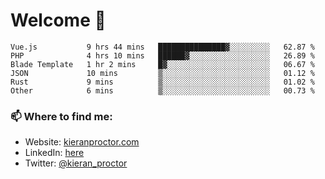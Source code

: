 # Welcome 🦘

<!--START_SECTION:waka-->

```text
Vue.js           9 hrs 44 mins   ███████████████▓░░░░░░░░░   62.87 %
PHP              4 hrs 10 mins   ██████▓░░░░░░░░░░░░░░░░░░   26.89 %
Blade Template   1 hr 2 mins     █▓░░░░░░░░░░░░░░░░░░░░░░░   06.67 %
JSON             10 mins         ▒░░░░░░░░░░░░░░░░░░░░░░░░   01.12 %
Rust             9 mins          ▒░░░░░░░░░░░░░░░░░░░░░░░░   01.02 %
Other            6 mins          ▒░░░░░░░░░░░░░░░░░░░░░░░░   00.73 %
```

<!--END_SECTION:waka-->

### 📫 Where to find me:

-   Website: [kieranproctor.com](https://kieranproctor.com/)
-   LinkedIn: [here](https://www.linkedin.com/in/kieran-proctor-086b5a159/)
-   Twitter: [@kieran_proctor](https://twitter.com/kieran_proctor)
